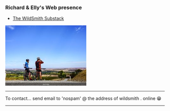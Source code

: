 ### Richard & Elly's Web presence

- [The WildSmith Substack](https://wildsmith.substack.com)


![US](FieldImage.jpg)

---
 To contact... send email to 'nospam' @ the address of wildsmith  .  online 😁
 
 ---
